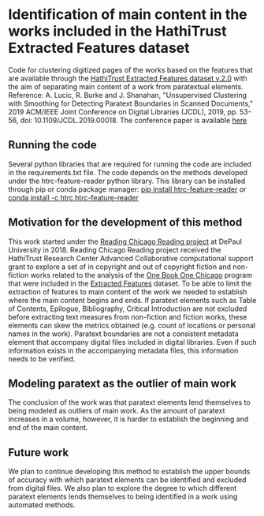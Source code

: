 # Identification of main content in the works included in the HathiTrust Extracted Features dataset
Code for clustering digitized pages of the works based on the features that are available through the [HathiTrust Extracted Features dataset v.2.0](https://wiki.htrc.illinois.edu/pages/viewpage.action?pageId=79069329) with the aim of separating main content of a work from paratextual elements.
Reference: A. Lucic, R. Burke and J. Shanahan, "Unsupervised Clustering with Smoothing for Detecting Paratext Boundaries in Scanned Documents,"
2019 ACM/IEEE Joint Conference on Digital Libraries (JCDL), 2019, pp. 53-56, doi: 10.1109/JCDL.2019.00018. The conference paper is available [here](https://ieeexplore.ieee.org/abstract/document/8791148)
## Running the code
Several python libraries that are required for running the code are included in the requirements.txt file. The code depends on the methods developed under the htrc-feature-reader python library. This library can be installed through pip or conda package manager:
[pip install htrc-feature-reader](https://pypi.org/project/htrc-feature-reader/) or [conda install -c htrc htrc-feature-reader](https://anaconda.org/htrc/htrc-feature-reader)
## Motivation for the development of this method
This work started under the [Reading Chicago Reading project](https://dh.depaul.press/reading-chicago/) at DePaul University in 2018. Reading Chicago Reading project received the HathiTrust Research Center Advanced Collaborative computational support grant to explore a set of in copyright and out of copyright fiction and non-fiction works related to the analysis of the [One Book One Chicago](https://www.chipublib.org/one-book-one-chicago/) program that were included in the [Extracted Features](https://analytics.hathitrust.org/datasets) dataset. To be able to limit the extraction of features to main content of the work we needed to establish where the main content begins and ends. If paratext elements such as Table of Contents, Epilogue, Bibliography, Critical Introduction are not excluded before extracting text measures from non-fiction and fiction works, these elements can skew the metrics obtained (e.g. count of locations or personal names in the work). Paratext boundaries are not a consistent metadata element that accompany digital files included in digital libraries. Even if such information exists in the accompanying metadata files, this information needs to be verified.
## Modeling paratext as the outlier of main work
The conclusion of the work was that paratext elements lend themselves to being modeled as outliers of main work. As the amount of paratext increases in a volume, however, it is harder to establish the beginning and end of the main content. 
## Future work
We plan to continue developing this method to establish the upper bounds of accuracy with which paratext elements can be identified and excluded from digital files. We also plan to explore the degree to which different paratext elements lends themselves to being identified in a work using automated methods.
